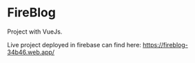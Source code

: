 # FireBlog

Project with VueJs.

Live project deployed in firebase can find here: https://fireblog-34b46.web.app/
